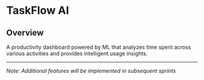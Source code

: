 ﻿# TaskFlow AI

## Overview
A productivity dashboard powered by ML that analyzes time spent across various activities and provides intelligent usage insights.

---
*Note: Additional features will be implemented in subsequent sprints*
